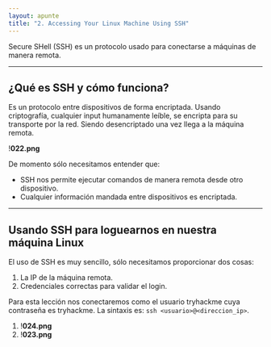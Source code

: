```yaml
---
layout: apunte
title: "2. Accessing Your Linux Machine Using SSH"
---
```


Secure SHell (SSH) es un protocolo usado para conectarse a máquinas de manera remota.

-----------
<h2>¿Qué es SSH y cómo funciona?</h2>
Es un protocolo entre dispositivos de forma encriptada. Usando criptografía, cualquier input humanamente leíble, se encripta para su transporte por la red. Siendo desencriptado una vez llega a la máquina remota.

!**022.png**

De momento sólo necesitamos entender que:

- SSH nos permite ejecutar comandos de manera remota desde otro dispositivo.
- Cualquier información mandada entre dispositivos es encriptada.

--------------------------
<h2>Usando SSH para loguearnos en nuestra máquina Linux</h2>
El uso de SSH es muy sencillo, sólo necesitamos proporcionar dos cosas:

1. La IP de la máquina remota.
2. Credenciales correctas para validar el login.

Para esta lección nos conectaremos como el usuario tryhackme cuya contraseña es tryhackme. La sintaxis es: `ssh <usuario>@<direccion_ip>`.

1. !**024.png**
2. !**023.png**
